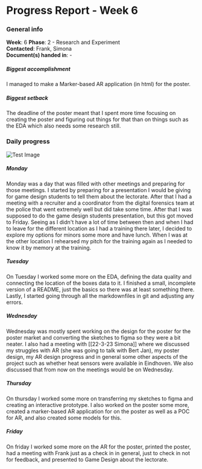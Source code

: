 # Progress Report - Week 6

### General info
**Week**: 6 
**Phase**: 2 - Research and Experiment   
**Contacted**: Frank, Simona  
**Document(s) handed in**: -

##### Biggest accomplishment
I managed to make a Marker-based AR application (in html) for the poster.

##### Biggest setback
The deadline of the poster meant that I spent more time focusing on creating the poster and figuring out things for that than on things such as the EDA which also needs some research still.

### Daily progress
![Test Image](basic-weekly-template.png)

##### Monday
Monday was a day that was filled with other meetings and preparing for those meetings. I started by preparing for a presentation I would be giving for game design students to tell them about the lectorate. After that I had a meeting with a recruiter and a coordinator from the digital forensics team at the police that went extremely well but did take some time. After that I was supposed to do the game design students presentation, but this got moved to Friday. Seeing as I didn't have a lot of time between then and when I had to leave for the different location as I had a training there later, I decided to explore my options for minors some more and have lunch. When I was at the other location I rehearsed my pitch for the training again as I needed to know it by memory at the training.

##### Tuesday
On Tuesday I worked some more on the EDA, defining the data quality and connecting the location of the boxes data to it. I finished a small, incomplete version of a README, just the basics so there was at least something there. Lastly, I started going through all the markdownfiles in git and adjusting any errors.

##### Wednesday
Wednesday was mostly spent working on the design for the poster for the poster market and converting the sketches to figma so they were a bit neater. I also had a meeting with [[22-3-23 Simona]] where we discussed my struggles with AR (she was going to talk with Bert Jan), my poster design, my AR design progress and in general some other aspects of the project such as whether heat sensors were available in Eindhoven. We also discussed that from now on the meetings would be on Wednesday.

##### Thursday
On thursday I worked some more on transferring my sketches to figma and creating an interactive prototype. I also worked on the poster some more, created a marker-based AR application for on the poster as well as a POC for AR, and also created some models for this.

##### Friday
On friday I worked some more on the AR for the poster, printed the poster, had a meeting with Frank just as a check in in general, just to check in not for feedback, and presented to Game Design about the lectorate.
